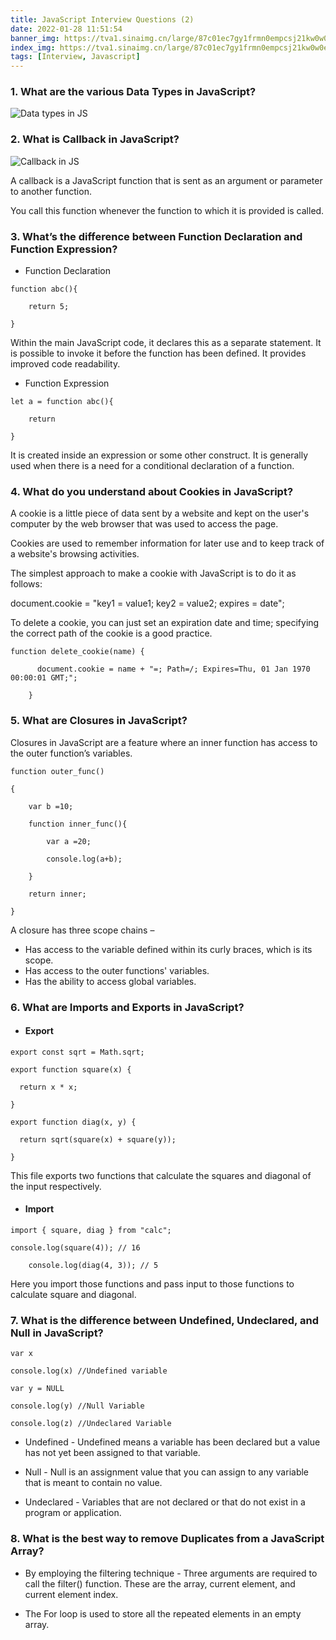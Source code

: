 ```yaml
---
title: JavaScript Interview Questions (2)
date: 2022-01-28 11:51:54
banner_img: https://tva1.sinaimg.cn/large/87c01ec7gy1frmn0empcsj21kw0w0e87.jpg
index_img: https://tva1.sinaimg.cn/large/87c01ec7gy1frmn0empcsj21kw0w0e87.jpg
tags: [Interview, Javascript]
---
```


### 1. What are the various Data Types in JavaScript?

![Data types in JS](https://cdn.jsdelivr.net/gh/zio7711/blog-pic/20220128115349.png)

### 2. What is Callback in JavaScript?

![Callback in JS](https://cdn.jsdelivr.net/gh/zio7711/blog-pic/20220128115414.png)

A callback is a JavaScript function that is sent as an argument or parameter to another function.

You call this function whenever the function to which it is provided is called.

### 3. What’s the difference between Function Declaration and Function Expression?

- Function Declaration

```
function abc(){

    return 5;

}
```

Within the main JavaScript code, it declares this as a separate statement. It is possible to invoke it before the function has been defined. It provides improved code readability.

- Function Expression

```
let a = function abc(){

    return

}
```

It is created inside an expression or some other construct. It is generally used when there is a need for a conditional declaration of a function.

### 4. What do you understand about Cookies in JavaScript?

A cookie is a little piece of data sent by a website and kept on the user's computer by the web browser that was used to access the page.

Cookies are used to remember information for later use and to keep track of a website's browsing activities.

The simplest approach to make a cookie with JavaScript is to do it as follows:

document.cookie = "key1 = value1; key2 = value2; expires = date";

To delete a cookie, you can just set an expiration date and time; specifying the correct path of the cookie is a good practice.

```
function delete_cookie(name) {

      document.cookie = name + "=; Path=/; Expires=Thu, 01 Jan 1970 00:00:01 GMT;";

    }
```

### 5. What are Closures in JavaScript?

Closures in JavaScript are a feature where an inner function has access to the outer function’s variables.

```
function outer_func()

{

    var b =10;

    function inner_func(){

        var a =20;

        console.log(a+b);

    }

    return inner;

}
```

A closure has three scope chains –

- Has access to the variable defined within its curly braces, which is its scope.
- Has access to the outer functions' variables.
- Has the ability to access global variables.

### 6. What are Imports and Exports in JavaScript?

- #### Export

```
export const sqrt = Math.sqrt;

export function square(x) {

  return x * x;

}

export function diag(x, y) {

  return sqrt(square(x) + square(y));

}
```

This file exports two functions that calculate the squares and diagonal of the input respectively.

- #### Import

```
import { square, diag } from "calc";

console.log(square(4)); // 16

    console.log(diag(4, 3)); // 5

```

Here you import those functions and pass input to those functions to calculate square and diagonal.

### 7. What is the difference between Undefined, Undeclared, and Null in JavaScript?

```
var x

console.log(x) //Undefined variable

var y = NULL

console.log(y) //Null Variable

console.log(z) //Undeclared Variable
```

- Undefined - Undefined means a variable has been declared but a value has not yet been assigned to that variable.

- Null - Null is an assignment value that you can assign to any variable that is meant to contain no value.

- Undeclared - Variables that are not declared or that do not exist in a program or application.

### 8. What is the best way to remove Duplicates from a JavaScript Array?

- By employing the filtering technique - Three arguments are required to call the filter() function. These are the array, current element, and current element index.

- The For loop is used to store all the repeated elements in an empty array.
